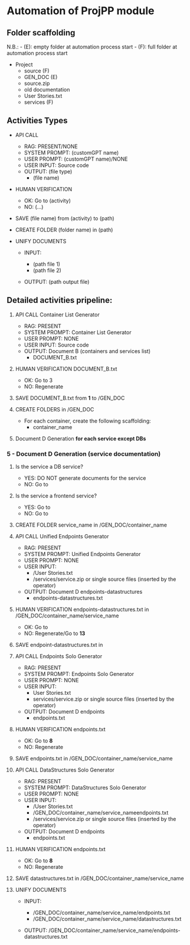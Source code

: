 # Automation of ProjPP module

## Folder scaffolding

N.B.:
    - (E): empty folder at automation process start
    - (F): full folder at automation process start

- Project  
    - source (F)
    - GEN_DOC (E)
    - source.zip
    - old documentation
    - User Stories.txt
    - services (F)

## Activities Types

- API CALL
    - RAG: PRESENT/NONE
    - SYSTEM PROMPT: (customGPT name)
    - USER PROMPT: (customGPT name)/NONE
    - USER INPUT: Source code
    - OUTPUT: (file type)
        - (file name)

- HUMAN VERIFICATION
    - OK: Go to (activity)
    - NO: (...)

- SAVE (file name) from (activity) to (path)

- CREATE FOLDER (folder name) in (path)

- UNIFY DOCUMENTS
    - INPUT:
        - (path file 1)
        - (path file 2)
    
    - OUTPUT: (path output file)


## Detailed activities pripeline:

1. API CALL Container List Generator
    - RAG: PRESENT
    - SYSTEM PROMPT: Container List Generator
    - USER PROMPT: NONE
    - USER INPUT: Source code
    - OUTPUT: Document B (containers and services list)
        - DOCUMENT_B.txt

2. HUMAN VERIFICATION DOCUMENT_B.txt
    - OK: Go to 3
    - NO: Regenerate

3. SAVE DOCUMENT_B.txt from **1** to /GEN_DOC

4. CREATE FOLDERS in /GEN_DOC
    - For each container, create the following scaffolding:
        - container_name

5. Document D Generation **for each service except DBs**



### 5 -  Document D Generation (service documentation)

1. Is the service a DB service?
    - YES: DO NOT generate documents for the service
    - NO: Go to

2. Is the service a frontend service?
    - YES: Go to 
    - NO: Go to 

3. CREATE FOLDER service_name in /GEN_DOC/container_name

4. API CALL Unified Endpoints Generator
    - RAG: PRESENT
    - SYSTEM PROMPT: Unified Endpoints Generator
    - USER PROMPT: NONE
    - USER INPUT:
        - /User Stories.txt
        - /services/service.zip or single source files (inserted by the operator)
    - OUTPUT: Document D endpoints-datastructures
        - endpoints-datastructures.txt

5. HUMAN VERIFICATION endpoints-datastructures.txt in /GEN_DOC/container_name/service_name
    - OK: Go to 
    - NO: Regenerate/Go to **13**
    
6. SAVE endpoint-datastructures.txt in 

6. API CALL Endpoints Solo Generator
    - RAG: PRESENT
    - SYSTEM PROMPT: Endpoints Solo Generator
    - USER PROMPT: NONE
    - USER INPUT:
        - User Stories.txt
        - services/service.zip or single source files (inserted by the operator)
    - OUTPUT: Document D endpoints
        - endpoints.txt

7. HUMAN VERIFICATION endpoints.txt
    - OK: Go to **8**
    - NO: Regenerate

8. SAVE endpoints.txt in /GEN_DOC/container_name/service_name

9. API CALL DataStructures Solo Generator
    - RAG: PRESENT
    - SYSTEM PROMPT: DataStructures Solo Generator
    - USER PROMPT: NONE
    - USER INPUT:
        - /User Stories.txt
        - /GEN_DOC/container_name/service_nameendpoints.txt
        - /services/service.zip or single source files (inserted by the operator)
    - OUTPUT: Document D endpoints
        - endpoints.txt

10. HUMAN VERIFICATION endpoints.txt
    - OK: Go to **8**
    - NO: Regenerate

11. SAVE datastructures.txt in /GEN_DOC/container_name/service_name

12. UNIFY DOCUMENTS
    - INPUT:
        - /GEN_DOC/container_name/service_name/endpoints.txt
        - /GEN_DOC/container_name/service_name/datastructures.txt
    
    - OUTPUT: /GEN_DOC/container_name/service_name/endpoints-datastructures.txt

